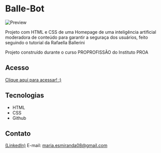 # Balle-Bot
![Preview](https://github.com/MaduSales/Balle-Bot/assets/166547195/4f587957-937b-4219-b9a1-cafe6a7618da)

Projeto com HTML e CSS de uma Homepage de uma inteligência artificial moderadora de conteúdo para garantir a seguraça dos usuários, feito seguindo o tutorial da Rafaella Ballerini

Projeto construído durante o curso PROPROFISSÃO do Instituto PROA


## Acesso

[Clique aqui para acessar! :)](https://madusales.github.io/Balle-Bot/)

## Tecnologias
- HTML
- CSS
- Github

## Contato
[(LinkedIn)](www.linkedin.com/in/maria-eduarda-de-sales-78a04221b)
E-mail: maria.esmiranda08@gmail.com

